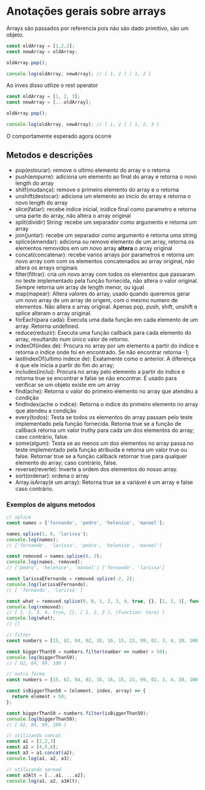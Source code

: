 # Anotações gerais sobre arrays

Arrays são passados por referencia pois não são dado primitivo, são um objeto.

```javascript
const oldArray = [1,2,3];
const newArray = oldArray;

oldArray.pop();

console.log(oldArray, newArray); // [ 1, 2 ] [ 1, 2 ]
```

Ao inves disso utilize o rest operator

```javascript
const oldArray = [1, 2, 3];
const newArray = [...oldArray];

oldArray.pop();

console.log(oldArray, newArray); // [ 1, 2 ] [ 1, 2, 3 ]
```

O comportamente esperado agora ocorre

## Metodos e descrições

- pop(estourar): remove o ultimo elemento do array e o retorna
- push(empurre): adiciona um elemento ao final do array e retorna o novo length do array
- shitf(mudança): remove o primeiro elemento do array e o retorna
- unshift(deslocar): adiciona um elemento ao inicio do array e retorna o novo length do array
- slice(fatiar): recebe indice inicial, inidice final como parametro e retorna uma parte do 
array, não altera o array original
- split(dividir) String: recebe um separador como argumento e retorna um array
- join(juntar): recebe um separador como argumento e retorna uma string
- splice(emendar): adiciona ou remove elemento de um array, retorna os elementos removidos em um 
novo array **altera** o array original
- concat(concatenar): recebe varios arrays por parametros e retorna um novo array com 
com os elementos concatenados ao array original, não altera os arrays originais
- filter(filtrar): cria um novo array com todos os elementos que passaram no teste 
implementado pela função fornecida, não altera o valor original. Sempre retorna um array de length menor, ou igual
- map(mapear): Altera valores do array, usado quando queremos gerar um novo array 
de um array de origem, com o mesmo numero de elementos. Não altera o array 
original. Apenas pop, push, shift, unshift e splice alteram o array original.
- forEach(para cada): Executa uma dada função em cada elemento de um array. Retorna
undefined.
- reduce(reduzir): Executa uma função callback para cada elemento do array, resultando 
num único valor de retorno.
- indexOf(index de): Procura no array por um elemento a partir do índice e 
retorna o índice onde foi en encontrado. Se não encontrar retorna -1;
- lastIndexOf(ultimo indece de): Exatamente como o anterior. A diferença é que 
ele inicia a partir do fim do array;
- includes(inclui): Procura no array pelo elemento a partir do índice e 
retorna true se encontrar e false se não encontrar. É usado para verificar
se um objeto existe em um array
- find(ache): Retorna o valor do primeiro elemento no array que atendeu a condição
- findIndex(ache o indice): Retorna o índice do primeiro elemento no 
array que atendeu a condição
- every(todos): Testa se todos os elementos do array passam pelo teste implementado
pela função fornecida. Retorna true se a função de callback retorna um valor truthy 
para cada um dos elementos do array; caso contrário, false.
- some(algum): Testa se ao menos um dos elementos no array passa no teste implementado 
pela função atribuída e retorna um valor true ou false. Retornar true se a função callback 
retornar true para qualquer elemento do array; caso contrário, false.
- reverse(reverte): Inverte a ordem dos elementos do nosso array.
- sort(ordenar): ordena o array
- Array.isArray(é um array): Retorna true se a variável é um array e false caso contrário.

### Exemplos de alguns metodos

```javascript
// splice
const names = ['fernando', 'pedro', 'helenice', 'manoel'];

names.splice(1, 0, 'larissa');
console.log(names);
// ['fernando', 'larissa', 'pedro', 'helenice', 'manoel']

const removed = names.splice(0, 2);
console.log(names, removed);
// ['pedro', 'helenice', 'manoel'] ['fernando', 'larissa'] 

const larissaEFernando = removed.splice(-2, 2);
console.log(larissaEFernando);
// [ 'fernando', 'larissa' ]

const what = removed.splice(0, 0, 1, 2, 3, 4, true, {}, [1, 2, 3], function tora(){return 'toras?'});
console.log(removed);
// [ 1, 2, 3, 4, true, {}, [ 1, 2, 3 ], [Function: tora] ]
console.log(what);
// []
```

```javascript
// filter
const numbers = [15, 62, 84, 02, 35, 16, 15, 23, 99, 02, 3, 4, 20, 100];

const biggerThan50 = numbers.filter(number => number > 50);
console.log(biggerThan50);
// [ 62, 84, 99, 100 ]

// outra forma
const numbers = [15, 62, 84, 02, 35, 16, 15, 23, 99, 02, 3, 4, 20, 100];

const isBiggerThan50 = (element, index, array) => {
  return element > 50;
};

const biggerThan50 = numbers.filter(isBiggerThan50);
console.log(biggerThan50);
// [ 62, 84, 99, 100 ]
```

```javascript
// utilizando concat
const a1 = [1,2,3]
const a2 = [4,5,6];
const a3 = a1.concat(a2);
console.log(a1, a2, a3);

// utilizando spread
const a3Alt = [...a1, ...a2];
console.log(a1, a2, a3Alt);
```
